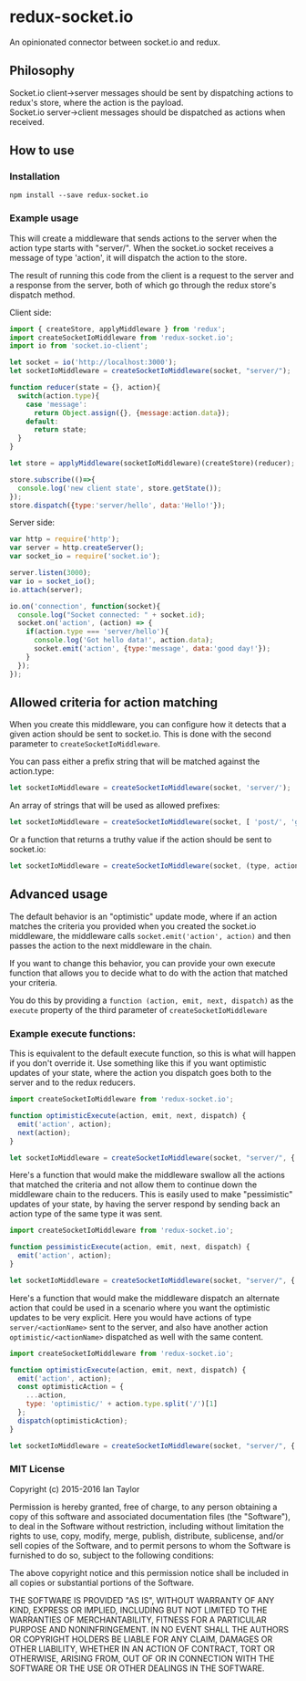 # redux-socket.io
An opinionated connector between socket.io and redux.

Philosophy
-------------
Socket.io client->server messages should be sent by dispatching actions to redux's store, where the action is the payload.  
Socket.io server->client messages should be dispatched as actions when received.

How to use
-------------
### Installation
```
npm install --save redux-socket.io
```

### Example usage
This will create a middleware that sends actions to the server when the action type starts with "server/".
When the socket.io socket receives a message of type 'action', it will dispatch the action to the store.

The result of running this code from the client is a request to the server and a response from the server, both of
which go through the redux store's dispatch method.

Client side:
```js
import { createStore, applyMiddleware } from 'redux';
import createSocketIoMiddleware from 'redux-socket.io';
import io from 'socket.io-client';

let socket = io('http://localhost:3000');
let socketIoMiddleware = createSocketIoMiddleware(socket, "server/");

function reducer(state = {}, action){
  switch(action.type){
    case 'message':
      return Object.assign({}, {message:action.data});
    default:
      return state;
  }
}

let store = applyMiddleware(socketIoMiddleware)(createStore)(reducer);

store.subscribe(()=>{
  console.log('new client state', store.getState());
});
store.dispatch({type:'server/hello', data:'Hello!'});
```

Server side:
```js
var http = require('http');
var server = http.createServer();
var socket_io = require('socket.io');

server.listen(3000);
var io = socket_io();
io.attach(server);

io.on('connection', function(socket){
  console.log("Socket connected: " + socket.id);
  socket.on('action', (action) => {
    if(action.type === 'server/hello'){
      console.log('Got hello data!', action.data);
      socket.emit('action', {type:'message', data:'good day!'});
    }
  });
});
```

## Allowed criteria for action matching ##
When you create this middleware, you can configure how it detects that a given action should be sent to socket.io.
This is done with the second parameter to `createSocketIoMiddleware`.

You can pass either a prefix string that will be matched against the action.type:
```js
let socketIoMiddleware = createSocketIoMiddleware(socket, 'server/');
```
An array of strings that will be used as allowed prefixes:
```js
let socketIoMiddleware = createSocketIoMiddleware(socket, [ 'post/', 'get/' ]);
```
Or a function that returns a truthy value if the action should be sent to socket.io:
```js
let socketIoMiddleware = createSocketIoMiddleware(socket, (type, action) => action.io);
```

## Advanced usage ##
The default behavior is an "optimistic" update mode, where if an action matches the criteria you provided when you created the socket.io middleware, the middleware calls `socket.emit('action', action)` and then passes the action to the next middleware in the chain.

If you want to change this behavior, you can provide your own execute function that allows you to decide what to do with the action that matched your criteria.

You do this by providing a `function (action, emit, next, dispatch)` as the `execute` property of the third parameter of `createSocketIoMiddleware`

### Example execute functions: ###
This is equivalent to the default execute function, so this is what will happen if you don't override it.  Use something like this if you want optimistic updates of your state, where the action you dispatch goes both to the server and to the redux reducers.
```js
import createSocketIoMiddleware from 'redux-socket.io';

function optimisticExecute(action, emit, next, dispatch) {
  emit('action', action);
  next(action);
}

let socketIoMiddleware = createSocketIoMiddleware(socket, "server/", { execute: optimisticExecute });
```


Here's a function that would make the middleware swallow all the actions that matched the criteria and not allow them to continue down the middleware chain to the reducers.  This is easily used to make "pessimistic" updates of your state, by having the server respond by sending back an action type of the same type it was sent.
```js
import createSocketIoMiddleware from 'redux-socket.io';

function pessimisticExecute(action, emit, next, dispatch) {
  emit('action', action);
}

let socketIoMiddleware = createSocketIoMiddleware(socket, "server/", { execute: pessimisticExecute });
```

Here's a function that would make the middleware dispatch an alternate action that could be used in a scenario where you want the optimistic updates to be very explicit.  Here you would have actions of type `server/<actionName>` sent to the server, and also have another action `optimistic/<actionName>` dispatched as well with the same content.

```js
import createSocketIoMiddleware from 'redux-socket.io';

function optimisticExecute(action, emit, next, dispatch) {
  emit('action', action);
  const optimisticAction = {
    ...action,
    type: 'optimistic/' + action.type.split('/')[1]
  };
  dispatch(optimisticAction);
}

let socketIoMiddleware = createSocketIoMiddleware(socket, "server/", { execute: optimisticExecute });
```

### MIT License
Copyright (c) 2015-2016 Ian Taylor

Permission is hereby granted, free of charge, to any person obtaining a copy of this software and associated documentation files (the "Software"), to deal in the Software without restriction, including without limitation the rights to use, copy, modify, merge, publish, distribute, sublicense, and/or sell copies of the Software, and to permit persons to whom the Software is furnished to do so, subject to the following conditions:

The above copyright notice and this permission notice shall be included in all copies or substantial portions of the Software.

THE SOFTWARE IS PROVIDED "AS IS", WITHOUT WARRANTY OF ANY KIND, EXPRESS OR IMPLIED, INCLUDING BUT NOT LIMITED TO THE WARRANTIES OF MERCHANTABILITY, FITNESS FOR A PARTICULAR PURPOSE AND NONINFRINGEMENT. IN NO EVENT SHALL THE AUTHORS OR COPYRIGHT HOLDERS BE LIABLE FOR ANY CLAIM, DAMAGES OR OTHER LIABILITY, WHETHER IN AN ACTION OF CONTRACT, TORT OR OTHERWISE, ARISING FROM, OUT OF OR IN CONNECTION WITH THE SOFTWARE OR THE USE OR OTHER DEALINGS IN THE SOFTWARE.
